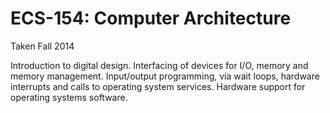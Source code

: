 ECS-154: Computer Architecture
=======
Taken Fall 2014

Introduction to digital design. Interfacing of devices for I/O, memory and memory management. Input/output programming, via wait loops, hardware interrupts and calls to operating system services. Hardware support for operating systems software. 

